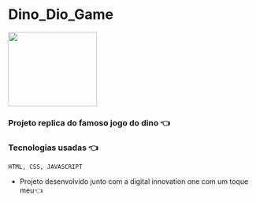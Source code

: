 # Dino_Dio_Game 
<img align="center" height="150" width="180" src="https://storage.googleapis.com/gweb-uniblog-publish-prod/original_images/Dino_non-birthday_version.gif">

### Projeto replica do famoso jogo do dino 👈
   ###    Tecnologias usadas 👈
    HTML, CSS, JAVASCRIPT
       
 - Projeto desenvolvido junto com a digital innovation one com um toque meu👈
